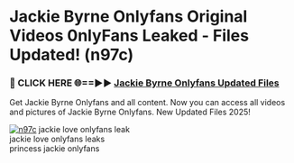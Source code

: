 # Jackie Byrne Onlyfans Original Videos 0nlyFans Leaked - Files Updated! (n97c)

<h3>🔴 CLICK HERE 🌐==►► <a href="https://tinyurl.com/x26r9saj" rel="nofollow">Jackie Byrne Onlyfans Updated Files</a></h3>

Get Jackie Byrne Onlyfans and all content. Now you can access all videos and pictures of Jackie Byrne Onlyfans. New Updated Files 2025!

[![n97c](https://i.imgur.com/LkgZPqh.gif)](https://tinyurl.com/x26r9saj)
jackie love onlyfans leak<br>
jackie love onlyfans leaks<br>
princess jackie onlyfans